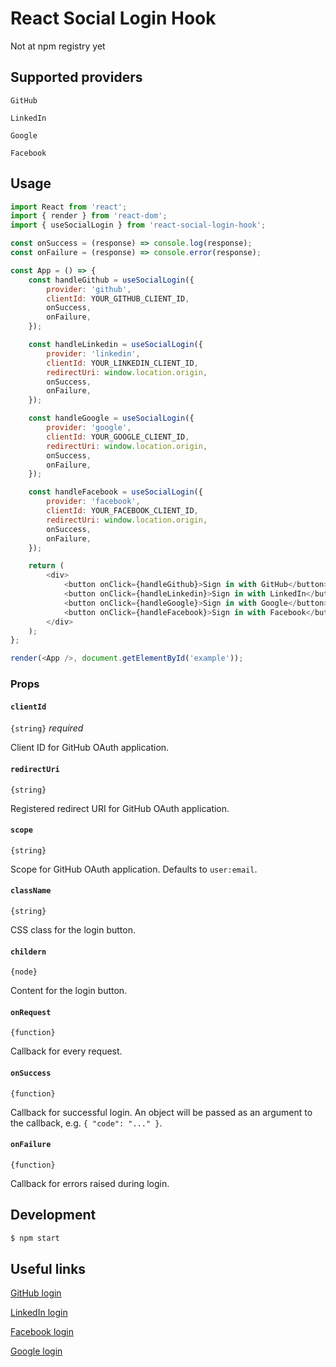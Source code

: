 # React Social Login Hook

Not at npm registry yet

## Supported providers
`GitHub` 

`LinkedIn`

`Google`

`Facebook`

## Usage

```js
import React from 'react';
import { render } from 'react-dom';
import { useSocialLogin } from 'react-social-login-hook';

const onSuccess = (response) => console.log(response);
const onFailure = (response) => console.error(response);

const App = () => {
    const handleGithub = useSocialLogin({
        provider: 'github',
        clientId: YOUR_GITHUB_CLIENT_ID,
        onSuccess,
        onFailure,
    });

    const handleLinkedin = useSocialLogin({
        provider: 'linkedin',
        clientId: YOUR_LINKEDIN_CLIENT_ID,
        redirectUri: window.location.origin,
        onSuccess,
        onFailure,
    });

    const handleGoogle = useSocialLogin({
        provider: 'google',
        clientId: YOUR_GOOGLE_CLIENT_ID,
        redirectUri: window.location.origin,
        onSuccess,
        onFailure,
    });

    const handleFacebook = useSocialLogin({
        provider: 'facebook',
        clientId: YOUR_FACEBOOK_CLIENT_ID,
        redirectUri: window.location.origin,
        onSuccess,
        onFailure,
    });

    return (
        <div>
            <button onClick={handleGithub}>Sign in with GitHub</button>
            <button onClick={handleLinkedin}>Sign in with LinkedIn</button>
            <button onClick={handleGoogle}>Sign in with Google</button>
            <button onClick={handleFacebook}>Sign in with Facebook</button>
        </div>
    );
};

render(<App />, document.getElementById('example'));
```

### Props

#### `clientId`

`{string}` _required_

Client ID for GitHub OAuth application.

#### `redirectUri`

`{string}`

Registered redirect URI for GitHub OAuth application.

#### `scope`

`{string}`

Scope for GitHub OAuth application. Defaults to `user:email`.

#### `className`

`{string}`

CSS class for the login button.

#### `childern`

`{node}`

Content for the login button.

#### `onRequest`

`{function}`

Callback for every request.

#### `onSuccess`

`{function}`

Callback for successful login. An object will be passed as an argument to the callback, e.g. `{ "code": "..." }`.

#### `onFailure`

`{function}`

Callback for errors raised during login.

## Development

```sh
$ npm start
```


## Useful links

[GitHub login](https://developer.github.com/v3/oauth/)

[LinkedIn login](https://docs.microsoft.com/en-us/linkedin/shared/authentication/authorization-code-flow?tabs=https)

[Facebook login](https://developers.facebook.com/docs/facebook-login/manually-build-a-login-flow/)

[Google login](https://developers.google.com/identity/protocols/oauth2/web-server)
